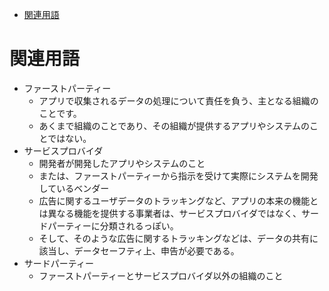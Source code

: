 <!-- TOC START min:1 max:3 link:true asterisk:false update:true -->
- [関連用語](#関連用語)
<!-- TOC END -->


# 関連用語

- ファーストパーティー
  - アプリで収集されるデータの処理について責任を負う、主となる組織のことです。
  - あくまで組織のことであり、その組織が提供するアプリやシステムのことではない。
- サービスプロバイダ
  - 開発者が開発したアプリやシステムのこと
  - または、ファーストパーティーから指示を受けて実際にシステムを開発しているベンダー
  - 広告に関するユーザデータのトラッキングなど、アプリの本来の機能とは異なる機能を提供する事業者は、サービスプロバイダではなく、サードパーティーに分類されるっぽい。
  - そして、そのような広告に関するトラッキングなどは、データの共有に該当し、データセーフティ上、申告が必要である。
- サードパーティー
  - ファーストパーティーとサービスプロバイダ以外の組織のこと
